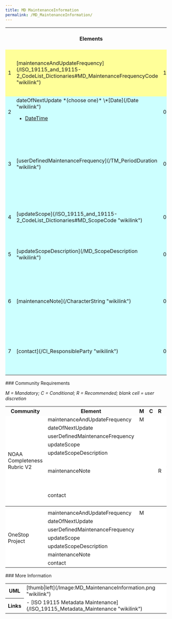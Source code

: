 ```yaml
---
title: MD MaintenanceInformation
permalink: /MD_MaintenanceInformation/
---
```


<table class="wikitable">
<tr>
<th colspan="3">
Elements

</th>
<th>
<i>Definition and Recommended Practice</i>

</th>
</tr>
<tr>
<td bgcolor="FFFF99">
1

</td>
<td bgcolor="FFFF99">
[maintenanceAndUpdateFrequency](/ISO_19115_and_19115-2_CodeList_Dictionaries#MD_MaintenanceFrequencyCode "wikilink")

</td>
<td bgcolor="FFFF99">
1

</td>
<td bgcolor="FFFFFF">
<i>Frequency of changes and additions made to the resource or metadata after the initial completion.</i>

</td>
</tr>
<tr>
<td bgcolor="CCFFFF">
2

</td>
<td bgcolor="CCFFFF">
dateOfNextUpdate *(choose one)*
\*[Date](/Date "wikilink")

-   [DateTime](/DateTime "wikilink")
    </td>

<td bgcolor="CCFFFF">
0..1

</td>
<td bgcolor="FFFFFF">
<i>The scheduled revision date for the resource.</i>

</td>
</tr>
<tr>
<td bgcolor="CCFFFF">
3

</td>
<td bgcolor="CCFFFF">
[userDefinedMaintenanceFrequency](/TM_PeriodDuration "wikilink")

</td>
<td bgcolor="CCFFFF">
0..1

</td>
<td bgcolor="FFFFFF">
<i>The maintenance period other than those defined. Recommend providing if the update frequency is less than 1 day. </i>

</td>
</tr>
<tr>
<td bgcolor="CCFFFF">
4

</td>
<td bgcolor="CCFFFF">
[updateScope](/ISO_19115_and_19115-2_CodeList_Dictionaries#MD_ScopeCode "wikilink")

</td>
<td bgcolor="CCFFFF">
0..\*

</td>
<td bgcolor="FFFFFF">
<i>Scope of resource to which maintenance is applied. </i>

</td>
</tr>
<tr>
<td bgcolor="CCFFFF">
5

</td>
<td bgcolor="CCFFFF">
[updateScopeDescription](/MD_ScopeDescription "wikilink")

</td>
<td bgcolor="CCFFFF">
0..\*

</td>
<td bgcolor="FFFFFF">
<i>Additional information about the range or extent of the resource.</i>

</td>
</tr>
<tr>
<td bgcolor="CCFFFF">
6

</td>
<td bgcolor="CCFFFF">
[maintenanceNote](/CharacterString "wikilink")

</td>
<td bgcolor="CCFFFF">
0..\*

</td>
<td bgcolor="FFFFFF">
<i>Information regarding specific requirements for maintaining the resource or recent changes.</i>

</td>
</tr>
<tr>
<td bgcolor="CCFFFF">
7

</td>
<td bgcolor="CCFFFF">
[contact](/CI_ResponsibleParty "wikilink")

</td>
<td bgcolor="CCFFFF">
0..\*

</td>
<td bgcolor="FFFFFF">
<i>Individuals and/or organizations available for maintaining the resource or the metadata. </i>

</td>
</tr>
</table>
### Community Requirements

*M = Mandatory; C = Conditional; R = Recommended; blank cell = user discretion*

<table class="wikitable">
<tr>
<th>
Community

</th>
<th>
Element

</th>
<th>
M

</th>
<th>
C

</th>
<th>
R

</th>
<th>
Notes

</th>
</tr>
<tr bgcolor="FFFFFF" border="2">
<td rowspan="7">
NOAA Completeness Rubric V2

</td>
<td>
maintenanceAndUpdateFrequency

</td>
<td>
M

</td>
<td>
</td>
<td align="center">
</td>
<td rowspan="5">
Same requirements as standard.

</td>
</tr>
<tr bgcolor="FFFFFF">
<td>
dateOfNextUpdate

</td>
<td>
</td>
<td align="center">
</td>
<td>
</td>
</tr>
<tr bgcolor="FFFFFF">
<td>
userDefinedMaintenanceFrequency

</td>
<td>
</td>
<td align="center">
</td>
<td>
</td>
</tr>
<tr bgcolor="FFFFFF">
<td>
updateScope

</td>
<td align="center">
</td>
<td>
</td>
<td>
</td>
</tr>
<tr bgcolor="FFFFFF">
<td>
updateScopeDescription

</td>
<td>
</td>
<td>
</td>
<td align="center">
</td>
</tr>
<tr bgcolor="FFFFFF">
<td>
maintenanceNote

</td>
<td>
</td>
<td>
</td>
<td align="center">
R

</td>
<td>
Extra credit for recommended fields

</td>
</tr>
<tr bgcolor="FFFFFF">
<td>
contact

</td>
<td>
</td>
<td align="center">
</td>
<td>
</td>
<td>
Same requirements as standard.

</td>
</tr>
<tr>
<th colspan="6">
</th>
</tr>
<tr bgcolor="FFFFFF" border="2">
<td rowspan="24">
OneStop Project

</td>
<td>
maintenanceAndUpdateFrequency

</td>
<td>
M

</td>
<td>
</td>
<td align="center">
</td>
<td rowspan="7">
Same requirements as standard.

</td>
</tr>
<tr bgcolor="FFFFFF">
<td>
dateOfNextUpdate

</td>
<td>
</td>
<td align="center">
</td>
<td>
</td>
</tr>
<tr bgcolor="FFFFFF">
<td>
userDefinedMaintenanceFrequency

</td>
<td>
</td>
<td align="center">
</td>
<td>
</td>
</tr>
<tr bgcolor="FFFFFF">
<td>
updateScope

</td>
<td align="center">
</td>
<td>
</td>
<td>
</td>
</tr>
<tr bgcolor="FFFFFF">
<td>
updateScopeDescription

</td>
<td>
</td>
<td>
</td>
<td align="center">
</td>
</tr>
<tr bgcolor="FFFFFF">
<td>
maintenanceNote

</td>
<td>
</td>
<td>
</td>
<td align="center">
</td>
</tr>
<tr bgcolor="FFFFFF">
<td>
contact

</td>
<td>
</td>
<td align="center">
</td>
<td>
</td>
</tr>
</table>
### More Information

<table class="wikitable">
<tr>
<th>
UML

</th>
<td bgcolor="FFFFFF">
[thumb|left](/Image:MD_MaintenanceInformation.png "wikilink")

</td>
<tr>
<th>
Links

</th>
<td bgcolor="FFFFFF">
-   [ISO 19115 Metadata Maintenance](/ISO_19115_Metadata_Maintenance "wikilink")

</td>
</tr>
</table>

